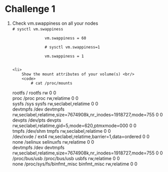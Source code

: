 <h1>Challenge 1</h1>

<ol>
	<li> Check vm.swappiness on all your nodes <br/>
		<code># sysctl vm.swappiness <br/>
              vm.swappiness = 60 <br/>
			  # sysctl vm.swappiness=1 <br/>
			  vm.swappiness = 1
		</code>
	</li>


	<li>
		Show the mount attributes of your volume(s) <br/>
		<code>
			# cat /proc/mounts  
rootfs / rootfs rw 0 0  
proc /proc proc rw,relatime 0 0  
sysfs /sys sysfs rw,seclabel,relatime 0 0  
devtmpfs /dev devtmpfs rw,seclabel,relatime,size=7674908k,nr_inodes=1918727,mode=755 0 0  
devpts /dev/pts devpts rw,seclabel,relatime,gid=5,mode=620,ptmxmode=000 0 0  
tmpfs /dev/shm tmpfs rw,seclabel,relatime 0 0  
/dev/xvde / ext4 rw,seclabel,relatime,barrier=1,data=ordered 0 0  
none /selinux selinuxfs rw,relatime 0 0  
devtmpfs /dev devtmpfs rw,seclabel,relatime,size=7674908k,nr_inodes=1918727,mode=755 0 0  
/proc/bus/usb /proc/bus/usb usbfs rw,relatime 0 0  
none /proc/sys/fs/binfmt_misc binfmt_misc rw,relatime 0 0  
		</code>
	</li>

</ol>